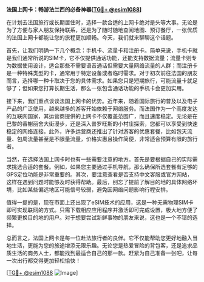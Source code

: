 **法国上网卡：畅游法兰西的必备神器[[TG💪+ @esim1088](https://t.me/s/esim1088)]**

在计划去法国旅行或长期居住时，选择一款合适的上网卡绝对是头等大事。无论是为了方便与家人朋友保持联系，还是为了随时随地查阅地图、预订餐厅，一张优质的法国上网卡都能让您的旅程更加顺畅。今天，我们就来聊聊这个话题。

首先，让我们明确一下几个概念：手机卡、流量卡和注册卡。简单来说，手机卡就是我们通常所说的SIM卡，它不仅提供通话功能，还能支持数据流量；流量卡则专为数据使用设计，适合那些不需要语音通话但需要大量网络流量的人群；而注册卡是一种特殊类型的卡，通常用于特定设备或者临时需求。对于初次前往法国的朋友而言，选择哪一种卡取决于您的具体需求。如果您只是短期旅行，可能流量卡就足够了；但如果您打算长期生活，那么一张包含通话功能的手机卡会更加实用。

接下来，我们重点谈谈法国上网卡的优势。近年来，随着国际旅行的普及以及电子产品的广泛使用，越来越多的游客开始依赖于网络服务。而法国作为一个高度发达的互联网国家，其运营商提供的上网卡不仅覆盖范围广，而且速度稳定。无论是在巴黎的香榭丽舍大街漫步，还是深入普罗旺斯的小村庄探索，您都可以享受到快速稳定的网络连接。此外，许多运营商还推出了针对游客的优惠套餐，比如包天流量、包周流量甚至是不限量流量，价格实惠且操作简便，非常适合预算有限的旅行者。

当然，在选择法国上网卡时也有一些需要注意的地方。首先是要根据自己的实际需求挑选合适的套餐。例如，如果您主要通过手机导航，那么确保所选套餐有足够的GPS定位功能是非常重要的。其次，要注意查看是否支持中文客服或官方网站，这样在遇到问题时能够及时获得帮助。最后，别忘了提前了解目的地的具体网络环境，比如某些偏远地区可能信号较弱，避免因网络问题影响行程安排。

值得一提的是，现在市面上还出现了eSIM技术的应用，这是一种无需物理SIM卡即可实现联网的方式。只需下载相应应用程序并激活即可完成设置，极大地方便了频繁更换目的地的用户。对于想要尝试新鲜事物的朋友来说，这也是一个不错的选择。

总而言之，法国上网卡是每一位赴法旅行者的良伴。它不仅能帮助您更好地融入当地生活，更能为您的旅途增添无限乐趣。无论您是热爱冒险的背包客，还是追求品质生活的商务人士，都能找到最适合自己的那一款。赶紧为自己准备一张吧，让每一次出行都变得更加轻松愉快！

[[TG💪+ @esim1088](https://t.me/s/esim1088) ![Image](https://i.postimg.cc/4NQfJmqS/Snipaste-2025-05-13-00-14-12.png)]